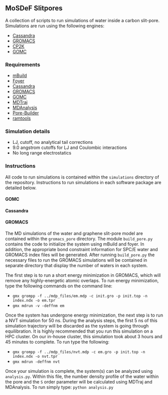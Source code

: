 ## MoSDeF Slitpores
A collection of scripts to run simulations of water inside a carbon slit-pore.  Simulations are run using the following engines:
- [Cassandra](https://cassandra.nd.edu)
- [GROMACS](http://www.gromacs.org)
- [CP2K](https://www.cp2k.org)
- [GOMC](http://gomc.eng.wayne.edu)

### Requirements
- [mBuild](https://github.com/mosdef-hub/mbuild)
- [Foyer](https://github.com/mosdef-hub/foyer)
- [Cassandra](https://cassandra.nd.edu)
- [GROMACS](http://www.gromacs.org)
- [GOMC](http://gomc.eng.wayne.edu)
- [MDTraj](http://mdtraj.org/1.9.3/)
- [MDAnalysis](https://www.mdanalysis.org)
- [Pore-Builder](https://github.com/rmatsum836/Pore-Builder)
- [ramtools](https://github.com/rmatsum836/ramtools)

### Simulation details

* LJ, cutoff, no analytical tail corrections
* 9.0 angstrom cutoffs for LJ and Coulombic interactions
* No long range electrostatics 

### Instructions
All code to run simulations is contained within the `simulations` directory of the repository.  Instructions to run simulations in each software package are detailed below.
#### GOMC

#### Cassandra

#### GROMACS
The MD simulations of the water and graphene slit-pore model are contained within the `gromacs_pore` directory.  The module `build_pore.py` contains the code to initialize the system using mBuild and foyer.  In addition, the appropriate bond constraint information for SPC/E water and GROMACS index files will be generated.  After running `build_pore.py` the necessary files to run the GROMACS simulations will be contained in separate directory that display the number of waters in each system.

The first step is to run a short energy minimization in GROMACS, which will remove any highly-energetic atomic overlaps.  To run energy minimization, type the following commands on the command line:
- `gmx grompp -f ../mdp_files/em.mdp -c init.gro -p init.top -n index.ndx -o em.tpr`
- `gmx mdrun -v -deffnm em`

Once the system has undergone energy minimization, the next step is to run a NVT simulation for 50 ns.  During the analysis steps, the first 5 ns of this simulation trajectory will be discarded as the system is going through equilibration.  It is highly recommended that you run this simulation on a HPC cluster.  On our in-house cluster, this simulation took about 3 hours and 45 minutes to complete.  To run type the following:
- `gmx grompp -f ../mdp_files/nvt.mdp -c em.gro -p init.top -n index.ndx -o nvt.tpr`
- `gmx mdrun -deffnm nvt`

Once your simulation is complete, the system(s) can be analyzed using `analysis.py`.  Within this file, the number density profile of the water within the pore and the `S` order parameter will be calculated using MDTraj and MDAnalysis.  To run simply type: `python analysis.py`
